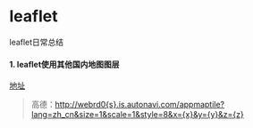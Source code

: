 # leaflet
leaflet日常总结
#### 1. leaflet使用其他国内地图图层
  [地址](https://github.com/htoooth/Leaflet.ChineseTmsProviders)
 > 高德：[http://webrd0{s}.is.autonavi.com/appmaptile?lang=zh_cn&size=1&scale=1&style=8&x={x}&y={y}&z={z}](http://webrd0{s}.is.autonavi.com/appmaptile?lang=zh_cn&size=1&scale=1&style=8&x={x}&y={y}&z={z})

